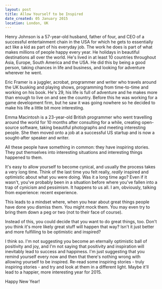 ```yaml
---
layout: post
title: Allow Yourself to be Inspired
date_created: 05 January 2015
location: London, UK
---
```


Henry Johnson is a 57-year-old husband, father of four, and CEO of a successful entertainment chain in the USA for which he gets to essentially act like a kid as part of his everyday job. The work he does is part of what makes millions of people happy every year. He holidays in beautiful destinations all over the world. He's lived in at least 10 countries throughout Asia, Europe, South America and the USA. He did this by being a good person, taking chances in life and business, and looking for adventure wherever he went.

Eric Framer is a juggler, acrobat, programmer and writer who travels around the UK busking and playing shows, programming from time-to-time and working on his book. He's 29, his life is full of adventure and he makes more than enough to live on and see the country. Before this he was working for a game development firm, but he saw it was going nowhere so he decided to make his life a little bit more interesting.

Emma Macintosh is a 23-year-old British programmer who went travelling around the world for 10 months after consulting for a while, creating open-source software, taking beautiful photographs and meeting interesting people. She then moved onto a job at a successful US startup and is now a sought-after speaker and writer.

All these people have something in common: they have inspiring stories. They put themselves into interesting situations and interesting things happened to them.

It's easy to allow yourself to become cynical, and usually the process takes a very long time. Think of the last time you felt really, *really* inspired and optimistic about what you were doing. Was it a long time ago? Even if it wasn't, you've probably been in a situation before where you've fallen into a trap of cynicism and pessimism. It happens to us all. I am, obviously, talking from experience: recent experience.

This leads to a mindset where, when you hear about great things people have done you dismiss them. You might mock them. You may even try to bring them down a peg or two (not to their face of course).

Instead of this, you could decide that you want to do great things, too. Don't you think it's more likely great stuff will happen that way? Isn't it just better and more fulfilling to be optimistic and inspired?

I think so. I'm not suggesting you become an eternally optimistic ball of positivity and joy, and I'm not saying that positivity and inspiration will inevitably lead to success and happiness. I'm just suggesting that you remind yourself every now and then that there's nothing wrong with allowing yourself to be inspired. Re-read some inspiring stories - truly inspiring stories - and try and look at them in a different light. Maybe it'll lead to a happier, more interesting year for 2015.

Happy New Year!